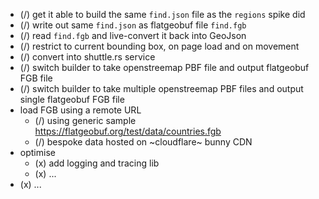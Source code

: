 - (/) get it able to build the same `find.json` file as the `regions` spike did
- (/) write out same `find.json` as flatgeobuf file `find.fgb`
- (/) read `find.fgb` and live-convert it back into GeoJson
- (/) restrict to current bounding box, on page load and on movement
- (/) convert into shuttle.rs service
- (/) switch builder to take openstreemap PBF file and output flatgeobuf FGB file
- (/) switch builder to take multiple openstreemap PBF files and output single flatgeobuf FGB file
- load FGB using a remote URL
  - (/) using generic sample https://flatgeobuf.org/test/data/countries.fgb
  - (/) bespoke data hosted on ~cloudflare~ bunny CDN
- optimise
  - (x) add logging and tracing lib
  - (x) ...
- (x) ...
